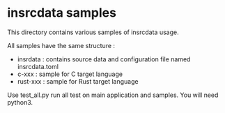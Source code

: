 # insrcdata samples
 
This directory contains various samples of insrcdata usage.

All samples have the same structure :
* insrdata : contains source data and configuration file named insrcdata.toml
* c-xxx : sample for C target language
* rust-xxx : sample for Rust target language

Use test_all.py run all test on main application and samples. 
You will need python3.
